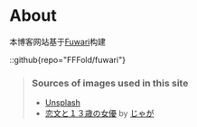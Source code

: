 # About
本博客网站基于[Fuwari](https://github.com/saicaca/fuwari)构建

::github{repo="FFFold/fuwari"}

> ### Sources of images used in this site
> - [Unsplash](https://unsplash.com/)
> - [恋文と１３歳の女優](https://jagaricoot.fanbox.cc/posts/9781540) by [じゃが](https://jagaricoot.fanbox.cc/)
